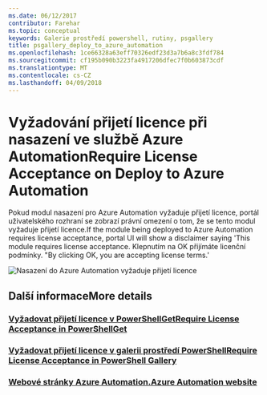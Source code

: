 ```yaml
---
ms.date: 06/12/2017
contributor: Farehar
ms.topic: conceptual
keywords: Galerie prostředí powershell, rutiny, psgallery
title: psgallery_deploy_to_azure_automation
ms.openlocfilehash: 1ce66328a63eff70326edf23d3a7b6a8c3fdf784
ms.sourcegitcommit: cf195b090b3223fa4917206dfec7f0b603873cdf
ms.translationtype: MT
ms.contentlocale: cs-CZ
ms.lasthandoff: 04/09/2018
---
```

<a name="require-license-acceptance-on-deploy-to-azure-automation"></a><span data-ttu-id="ec709-103">Vyžadování přijetí licence při nasazení ve službě Azure Automation</span><span class="sxs-lookup"><span data-stu-id="ec709-103">Require License Acceptance on Deploy to Azure Automation</span></span>
===========================

<span data-ttu-id="ec709-104">Pokud modul nasazení pro Azure Automation vyžaduje přijetí licence, portál uživatelského rozhraní se zobrazí právní omezení o tom, že se tento modul vyžaduje přijetí licence.</span><span class="sxs-lookup"><span data-stu-id="ec709-104">If the module being deployed to Azure Automation requires license acceptance, portal UI will show a disclaimer saying 'This module requires license acceptance.</span></span> <span data-ttu-id="ec709-105">Klepnutím na OK přijímáte licenční podmínky. "</span><span class="sxs-lookup"><span data-stu-id="ec709-105">By clicking OK, you are accepting license terms.'</span></span>


![Nasazení do Azure Automation vyžaduje přijetí licence](Images/DeployToAzureAutomationRequireLicenseAcceptanceDisclaimer.png)


## <a name="more-details"></a><span data-ttu-id="ec709-107">Další informace</span><span class="sxs-lookup"><span data-stu-id="ec709-107">More details</span></span>
### <a name="require-license-acceptance-in-powershellgetpsgetmodulerequirelicenseacceptancemd"></a>[<span data-ttu-id="ec709-108">Vyžadovat přijetí licence v PowerShellGet</span><span class="sxs-lookup"><span data-stu-id="ec709-108">Require License Acceptance in PowerShellGet</span></span>](../psget/module/RequireLicenseAcceptance.md)
### <a name="require-license-acceptance-in-powershell-gallerypsgalleryrequireslicenseacceptancemd"></a>[<span data-ttu-id="ec709-109">Vyžadovat přijetí licence v galerii prostředí PowerShell</span><span class="sxs-lookup"><span data-stu-id="ec709-109">Require License Acceptance in PowerShell Gallery</span></span>](psgallery_requires_license_acceptance.md)
### <a name="azure-automation-websitehttpazuremicrosoftcomservicesautomation"></a>[<span data-ttu-id="ec709-110">Webové stránky Azure Automation.</span><span class="sxs-lookup"><span data-stu-id="ec709-110">Azure Automation website</span></span>](http://azure.microsoft.com/services/automation/)